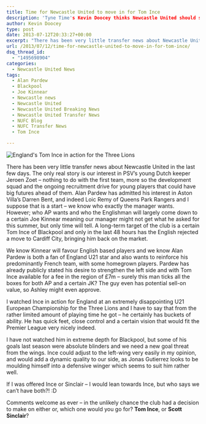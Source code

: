 ```yaml
---
title: Time for Newcastle United to move in for Tom Ince
description: 'Tyne Time's Kevin Doocey thinks Newcastle United should start their summer transfer business with a move for Blackpool's Tom Ince.'
author: Kevin Doocey
type: post
date: 2013-07-12T20:33:27+00:00
excerpt: "There has been very little transfer news about Newcastle United in the last few days. The only real story is our interest in PSV's young Dutch keeper Jeroen Zoet - nothing to do with the first team.."
url: /2013/07/12/time-for-newcastle-united-to-move-in-for-tom-ince/
dsq_thread_id:
  - "1495698904"
categories:
  - Newcastle United News
tags:
  - Alan Pardew
  - Blackpool
  - Joe Kinnear
  - Newcastle news
  - Newcastle United
  - Newcastle United Breaking News
  - Newcastle United Transfer News
  - NUFC Blog
  - NUFC Transfer News
  - Tom Ince

---
```

![England's Tom Ince in action for the Three Lions](http://www.tynetime.com/wp-content/uploads/2013/07/Tom-Ince-Blackpool.jpg "Ince - Waiting for an offer from a bigger club after Cardiff rejection")

There has been very little transfer news about Newcastle United in the last few days. The only real story is our interest in PSV’s young Dutch keeper Jeroen Zoet – nothing to do with the first team, more so the development squad and the ongoing recruitment drive for young players that could have big futures ahead of them. Alan Pardew has admitted his interest in Aston Villa’s Darren Bent, and indeed Loic Remy of Queens Park Rangers and I suppose that is a start – we know who exactly the manager wants. However; who AP wants and who the Englishman will largely come down to a certain Joe Kinnear meaning our manager might not get what he asked for this summer, but only time will tell. A long-term target of the club is a certain  Tom Ince of Blackpool and only in the last 48 hours has the English rejected a move to Cardiff City, bringing him back on the market.

We know Kinnear will favour English based players and we know Alan Pardew is both a fan of England U21 star and also wants to reinforce his predominantly French team, with some homegrown players. Pardew has already publicly stated his desire to strengthen the left side and with Tom Ince available for a fee in the region of £7m – surely this man ticks all the boxes for both AP and a certain JK? The guy even has potential sell-on value, so Ashley might even approve.

I watched Ince in action for England at an extremely disappointing U21 European Championship for the Three Lions and I have to say that from the rather limited amount of playing time he got – he certainly has buckets of ability. He has quick feet, close control and a certain vision that would fit the Premier League very nicely indeed.

I have not watched him in extreme depth for Blackpool, but some of his goals last season were absolute blinders and we need a new goal threat from the wings. Ince could adjust to the left-wing very easily in my opinion, and would add a dynamic quality to our side, as Jonas Gutierrez looks to be moulding himself into a defensive winger which seems to suit him rather well.

If I was offered Ince or Sinclair – I would lean towards Ince, but who says we can’t have both?! :D

Comments welcome as ever – in the unlikely chance the club had a decision to make on either or, which one would you go for? **Tom Ince**, or **Scott Sinclair**?
